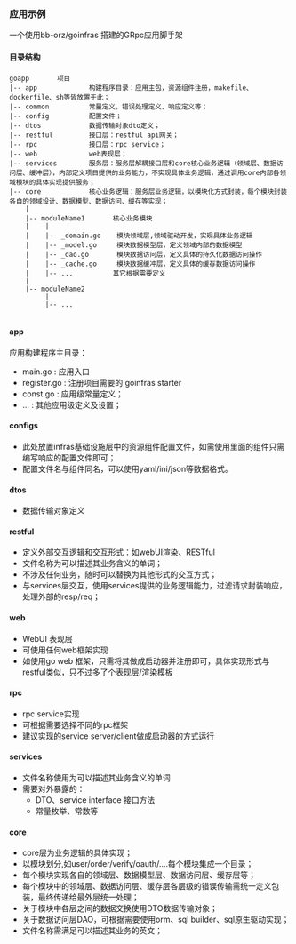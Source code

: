 ### 应用示例
一个使用bb-orz/goinfras 搭建的GRpc应用脚手架


#### 目录结构

```
goapp       项目
|-- app             构建程序目录：应用主包，资源组件注册，makefile、dockerfile、sh等皆放置于此；
|-- common          常量定义，错误处理定义、响应定义等；
|-- config          配置文件；
|-- dtos            数据传输对象dto定义；            
|-- restful         接口层：restful api网关；
|-- rpc             接口层：rpc service；
|-- web             web表现层； 
|-- services        服务层：服务层解耦接口层和core核心业务逻辑（领域层、数据访问层、缓冲层），内部定义项目提供的业务能力，不实现具体业务逻辑，通过调用core内部各领域模块的具体实现提供服务；
|-- core            核心业务逻辑：服务层业务逻辑，以模块化方式封装，每个模块封装各自的领域设计、数据模型、数据访问、缓存等实现；
    |
    |-- moduleName1       核心业务模块
    |    |
    |    |-- _domain.go    模块领域层,领域驱动开发，实现具体业务逻辑
    |    |-- _model.go     模块数据模型层，定义领域内部的数据模型
    |    |-- _dao.go       模块数据访问层，定义具体的持久化数据访问操作
    |    |-- _cache.go     模块数据缓冲层，定义具体的缓存数据访问操作
    |    |-- ...          其它根据需要定义
    |    
    |-- moduleName2  
         |
         |-- ...  
    
```

#### app
 应用构建程序主目录：
 - main.go : 应用入口
 - register.go : 注册项目需要的 goinfras starter
 - const.go : 应用级常量定义；
 - ... : 其他应用级定义及设置； 

#### configs
 - 此处放置infras基础设施层中的资源组件配置文件，如需使用里面的组件只需编写响应的配置文件即可；
 - 配置文件名与组件同名，可以使用yaml/ini/json等数据格式。

#### dtos
 - 数据传输对象定义

#### restful
 - 定义外部交互逻辑和交互形式：如webUI渲染、RESTful
 - 文件名称为可以描述其业务含义的单词；
 - 不涉及任何业务，随时可以替换为其他形式的交互方式；
 - 与services层交互，使用services提供的业务逻辑能力，过滤请求封装响应，处理外部的resp/req；

#### web
 - WebUI 表现层
 - 可使用任何web框架实现
 - 如使用go web 框架，只需将其做成启动器并注册即可，具体实现形式与restful类似，只不过多了个表现层/渲染模板
 
#### rpc
 - rpc service实现
 - 可根据需要选择不同的rpc框架
 - 建议实现的service server/client做成启动器的方式运行
 
#### services
 - 文件名称使用为可以描述其业务含义的单词
 - 需要对外暴露的：
    - DTO、service interface 接口方法
    - 常量枚举、常数等 

#### core 
 - core层为业务逻辑的具体实现；
 - 以模块划分,如user/order/verify/oauth/....每个模块集成一个目录；
 - 每个模块实现各自的领域层、数据模型层、数据访问层、缓存层等；
 - 每个模块中的领域层、数据访问层、缓存层各层级的错误传输需统一定义包装，最终传递给最外层统一处理；
 - 关于模块中各层之间的数据交换使用DTO数据传输对象；
 - 关于数据访问层DAO，可根据需要使用orm、sql builder、sql原生驱动实现；
 - 文件名称需满足可以描述其业务的英文；